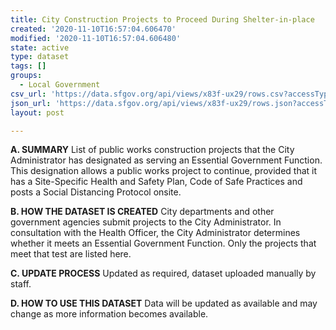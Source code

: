 ```yaml
---
title: City Construction Projects to Proceed During Shelter-in-place
created: '2020-11-10T16:57:04.606470'
modified: '2020-11-10T16:57:04.606480'
state: active
type: dataset
tags: []
groups:
  - Local Government
csv_url: 'https://data.sfgov.org/api/views/x83f-ux29/rows.csv?accessType=DOWNLOAD'
json_url: 'https://data.sfgov.org/api/views/x83f-ux29/rows.json?accessType=DOWNLOAD'
layout: post

---
```

<strong>A. SUMMARY</strong>
List of public works construction projects that the City Administrator has designated as serving an Essential Government Function. This designation allows a public works project to continue, provided that it has a Site-Specific Health and Safety Plan, Code of Safe Practices and posts a Social Distancing Protocol onsite.
 
<strong>B. HOW THE DATASET IS CREATED</strong>
City departments and other government agencies submit projects to the City Administrator. In consultation with the Health Officer, the City Administrator determines whether it meets an Essential Government Function. Only the projects that meet that test are listed here.
 
<strong>C. UPDATE PROCESS</strong>
Updated as required, dataset uploaded manually by staff.
 
<strong>D. HOW TO USE THIS DATASET</strong>
Data will be updated as available and may change as more information becomes available.
